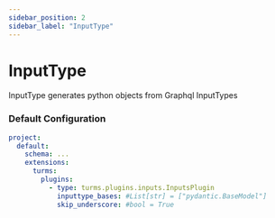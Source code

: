 ```yaml
---
sidebar_position: 2
sidebar_label: "InputType"
---
```


# InputType

InputType generates python objects from Graphql InputTypes

### Default Configuration

```yaml
project:
  default:
    schema: ...
    extensions:
      turms:
        plugins:
          - type: turms.plugins.inputs.InputsPlugin
            inputtype_bases: #List[str] = ["pydantic.BaseModel"]
            skip_underscore: #bool = True
```
